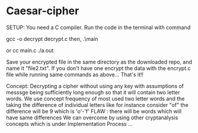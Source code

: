 # Caesar-cipher
SETUP:
You need a C compiler.
Run the code in the terminal with command

gcc -o decrypt decrypt.c
then, 
.\main

or 
cc main.c 
./a.out

Save your encrypted file in the same directory as the downloaded repo, and name it "file2.txt".
If you don't have one encrypt the data with the encrypt.c file while running same commands as above... 
That's it!!

Concept:
Decrypting a cipher without using any key with assumptions of messsge being sufficiently long enough so that it will contain two letter words.
We use concept frequency of most used two letter words 
and the taking the difference of individual letters like for instance
 consider "of" the difference will be 9 which is 'o'-'f'
FLAW : there will be words which will have same differences
 We can overcome by using other cryptanalysis concepts which is under Implementation Process
... 

